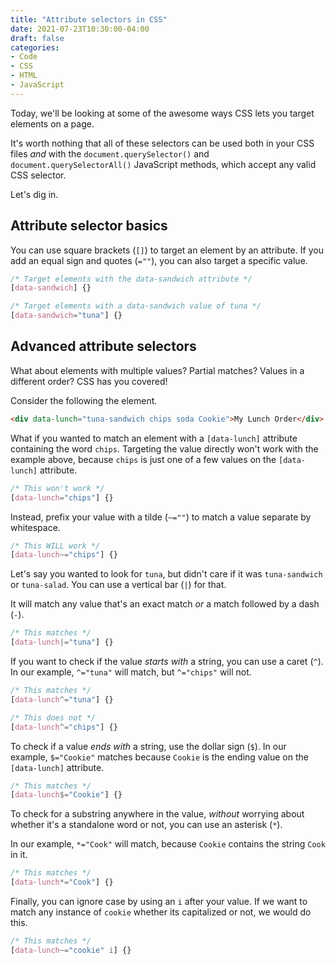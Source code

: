```yaml
---
title: "Attribute selectors in CSS"
date: 2021-07-23T10:30:00-04:00
draft: false
categories:
- Code
- CSS
- HTML
- JavaScript
---
```


Today, we'll be looking at some of the awesome ways CSS lets you target elements on a page.

It's worth nothing that all of these selectors can be used both in your CSS files _and_ with the `document.querySelector()` and `document.querySelectorAll()` JavaScript methods, which accept any valid CSS selector.

Let's dig in.

## Attribute selector basics

You can use square brackets (`[]`) to target an element by an attribute. If you add an equal sign and quotes (`=""`), you can also target a specific value.

```css
/* Target elements with the data-sandwich attribute */
[data-sandwich] {}

/* Target elements with a data-sandwich value of tuna */
[data-sandwich="tuna"] {}
```

## Advanced attribute selectors

What about elements with multiple values? Partial matches? Values in a different order? CSS has you covered!

Consider the following the element.

```html
<div data-lunch="tuna-sandwich chips soda Cookie">My Lunch Order</div>
```

What if you wanted to match an element with a `[data-lunch]` attribute containing the word `chips`. Targeting the value directly won't work with the example above, because `chips` is just one of a few values on the `[data-lunch]` attribute.

```css
/* This won't work */
[data-lunch="chips"] {}
```

Instead, prefix your value with a tilde (`~=""`) to match a value separate by whitespace.

```css
/* This WILL work */
[data-lunch~="chips"] {}
```

Let's say you wanted to look for `tuna`, but didn't care if it was `tuna-sandwich` or `tuna-salad`. You can use a vertical bar (`|`) for that.

It will match any value that's an exact match _or_ a match followed by a dash (`-`).

```css
/* This matches */
[data-lunch|="tuna"] {}
```

If you want to check if the value _starts with_ a string, you can use a caret (`^`). In our example, `^="tuna"` will match, but `^="chips"` will not.

```css
/* This matches */
[data-lunch^="tuna"] {}

/* This does not */
[data-lunch^="chips"] {}
```

To check if a value _ends with_ a string, use the dollar sign (`$`). In our example, `$="Cookie"` matches because `Cookie` is the ending value on the `[data-lunch]` attribute.

```css
/* This matches */
[data-lunch$="Cookie"] {}
```

To check for a substring anywhere in the value, _without_ worrying about whether it's a standalone word or not, you can use an asterisk (`*`).

In our example, `*="Cook"` will match, because `Cookie` contains the string `Cook` in it.

```css
/* This matches */
[data-lunch*="Cook"] {}
```

Finally, you can ignore case by using an `i` after your value. If we want to match any instance of `cookie` whether its capitalized or not, we would do this.

```css
/* This matches */
[data-lunch~="cookie" i] {}
```
